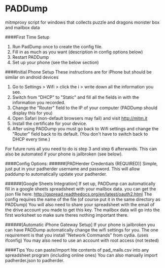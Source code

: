 # PADDump
mitmproxy script for windows that collects puzzle and dragons monster box and mailbox data


####First Time Setup
  1. Run PadDump once to create the config file.
  2. Fill in as much as you want (description in config options below)
  3. Restart PADDump
  4. Set up your phone (see the below section)

####Initial Phone Setup
These instructions are for iPhone but should be similar on android devices
  1. Go to Settings > Wifi > click the i > write down all the information you see.
  2. Switch from "DHCP" to "Static" and fill all the fields in with the information you recorded.
  3. Change the "Router" field to the IP of your computer (PADDump should display this for you)
  4. Open Safari (non-default browsers may fail) and visit http://mitm.it
  5. Install the certificate for your device.
  6. After using PADDump you must go back to Wifi settings and change the "Router" field back to its default.
    (You don't have to switch back to DHCP every time.)
	
For future runs all you need to do is step 3 and step 6 afterwards. This can also be automated if your phone is jailbroken (see below).

####Config Options:
######[PADHerder Credentials (REQUIRED)]
Simple, just put in your padherder username and password.
This will allow paddump to automatically update your padherder.

######[Google Sheets Integration]
If set up, PADDump can automatically fill in a google sheets spreadsheet with your mailbox data.
you can get the json file here: http://gspread.readthedocs.org/en/latest/oauth2.html
The config requires the name of the file (of course put it in the same directory as PADDump)
You will also need to share your spreadsheet with the email of the drive account you made to get this key.
The mailbox data will go into the first worksheet so make sure theres nothing important there.

######[Automatic iPhone Gateway Setup]
If your phone is jailbroken you can have PADDump automatically change the wifi settings for you.
The one requirement is that you install "Network Commands" from cydia. (uses ifconfig)
You may also need to use an account with root access (not tested)

####Tips
You can paste/import hte contents of pad_mails.csv into any spreadsheet program (including online ones)
You can also manually import padherder.json to padherder.
